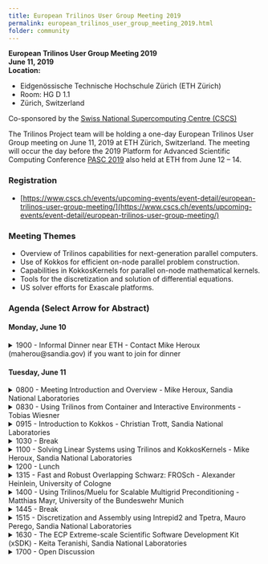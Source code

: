 ```yaml
---
title: European Trilinos User Group Meeting 2019
permalink: european_trilinos_user_group_meeting_2019.html
folder: community
---
```


**European Trilinos User Group Meeting 2019**  
**June 11, 2019**  
**Location:**
- Eidgenössische Technische Hochschule Zürich (ETH Zürich)
- Room: HG D 1.1
- Zürich, Switzerland

Co-sponsored by the [Swiss National Supercomputing Centre (CSCS)](https://www.cscs.ch)

The Trilinos Project team will be holding a one-day European Trilinos User Group meeting on June 11, 2019 at ETH Zürich, Switzerland.  The meeting will occur the day before the 2019 Platform for Advanced Scientific Computing Conference [PASC 2019](https://pasc19.pasc-conference.org) also held at ETH from June 12 – 14.

### Registration
- [https://www.cscs.ch/events/upcoming-events/event-detail/european-trilinos-user-group-meeting/](https://www.cscs.ch/events/upcoming-events/event-detail/european-trilinos-user-group-meeting/)

### Meeting Themes
- Overview of Trilinos capabilities for next-generation parallel computers.
- Use of Kokkos for efficient on-node parallel problem construction.
- Capabilities in KokkosKernels for parallel on-node mathematical kernels.
- Tools for the discretization and solution of differential equations.
- US solver efforts for Exascale platforms.

### Agenda (Select Arrow for Abstract)

#### Monday, June 10

<details>
<summary>
1900  - Informal Dinner near ETH - Contact Mike Heroux (maherou@sandia.gov) if you want to join for dinner
</summary>
    Location - TBD
</details>


#### Tuesday, June 11

<details>
<summary>
0800 - Meeting Introduction and Overview - Mike Heroux, Sandia National Laboratories
</summary>
    Trilinos is a large collection of scientific libraries for high performance computing, encompassing a variety of solvers and problem construction capabilities for current and emerging platforms.  In this one-day meeting, we will provide an overview and update of Trilinos for people interested in developing capabilities for next-generation computing platforms, including GPUs, manycore and vector processors.  This first presentation will provide a brief overview of the day and also discuss the broader context of US Exascale efforts related to scientific libraries.
</details>

<details>
<summary>
0830 - Using Trilinos from Container and Interactive Environments - Tobias Wiesner
</summary>
    In this presentation, we describe Docker and Jupyter environments that support portable and interactive use of Trilinos.
</details>

<details>
<summary>
0915 - Introduction to Kokkos - Christian Trott, Sandia National Laboratories
</summary>
    Kokkos provides the node-parallel performance portability layer for Trilinos and applications.  In this presentation, we provide a brief introduction, a description of the Kokkos design and instructions for how to use Kokkos to obtain efficient portable performance on CPUs, GPUs and manycore processors.
</details>

<details>
<summary>
1030 - Break
</summary>
    Coffee, tea and small refreshments are available at the break.
</details>
<details>
<summary>
1100 - Solving Linear Systems using Trilinos and KokkosKernels - Mike Heroux, Sandia National Laboratories
</summary>
Trilinos provides a rich collection of linear solver capabilities in a variety of packages.  In addition, KokkosKernels provides node-parallel solver components that can be used in combination with other Trilinos capabilities or independently.  In this presentation, we give an overview of the new capabilities that are focused on effective use of emerging scalable systems with parallel nodes.
</details>
<details>
<summary>
1200 - Lunch
</summary>
    Lunch is provided on site at the meeting as part of the registration fee.
</details>

<details>
<summary>
1315 - Fast and Robust Overlapping Schwarz: FROSch - Alexander Heinlein, University of Cologne
</summary>
	<p>
    <a href="https://shylu-frosch.github.io">FROSch</a> (Fast and Robust Overlapping Schwarz) is a framework for parallel Schwarz domain decomposition preconditioners, which is part of the Trilinos package ShyLU. Although being a general framework for the construction and combination of Schwarz operators, FROSch currently focuses on preconditioners that are algebraic in the sense that they can be constructed from a fully assembled, parallel distributed matrix. 
    </p>
    <p>
In this talk, the construction of parallel and robust Schwarz preconditioners using FROSch will be presented, and numerical results for several model problems will be shown, e.g., for scalar elliptic, elasticity, and fluid flow problems. For instance, a monolithic Schwarz preconditioner for saddle-point problems is used to precondition fluid flow problems, and a multi-level Schwarz preconditioner is used in scalability results for up to more than 100,000 MPI-ranks for a scalar elliptic model problem. Furthermore, a brief introduction to the use of FROSch preconditioners will be given.
    </p>
</details>

<details>
<summary>
1400 - Using Trilinos/Muelu for Scalable Multigrid Preconditioning - Matthias Mayr, University of the Bundeswehr Munich
</summary>
    Muelu is the next-generation Trilinos algebraic multigrid preconditioner.  In this presentation we show how to effectively use Muelu for large sparse linear systems.
</details>

<details>
<summary>
1445 - Break
</summary>
        Coffee, tea and small refreshments are available at the break.
</details>

<details>
<summary>
    1515 - Discretization and Assembly using Intrepid2 and Tpetra, Mauro Perego, Sandia National Laboratories
</summary>
  Intrepid2 is a performance portable C++ toolkit for the local assembly of high-order compatible finite elements. Performance portability is achieved through the Kokkos programming model. In this talk we introduce Intrepid2 and its capabilities. We then demonstrate how to discretize partial differential equations and assemble the associated finite element matrices and right-hand sides using the Trilinos linear algebra package Tpetra. Finally, we give a brief overview of other discretization tools available in Trilinos.
</details>
<details>
<summary>
1630 - The ECP Extreme-scale Scientific Software Development Kit (xSDK) - Keita Teranishi, Sandia National Laboratories
</summary>
    The <a href="https://xsdk.info">xSDK</a> is a community effort to provide coordination and improved common experience with a growing collection of popular math libraries, including hypre, PETSc, SuperLU, Trilinos and more.  In this presentation, we give an overview of the xSDK and how it can be useful to math libraries users.
</details>

<details>
<summary>
1700 - Open Discussion
</summary>
    The remainder of the meeting will be used to conduct a guided discussion with attendees.
</details>
